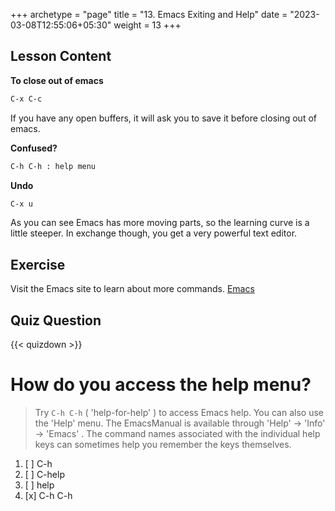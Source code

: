 +++
archetype = "page"
title = "13. Emacs Exiting and Help"
date = "2023-03-08T12:55:06+05:30"
weight = 13
+++

## Lesson Content

**To close out of emacs**

```bash
C-x C-c
```

If you have any open buffers, it will ask you to save it before closing out of emacs.

**Confused?**

```bash
C-h C-h : help menu
```

**Undo**

```bash
C-x u
```

As you can see Emacs has more moving parts, so the learning curve is a little steeper. In exchange though, you get a very powerful text editor. 

## Exercise

Visit the Emacs site to learn about more commands. [Emacs](https://www.gnu.org/software/emacs/)

## Quiz Question

{{< quizdown >}}

# How do you access the help menu?

> Try ```C-h C-h``` ( 'help-for-help' ) to access Emacs help. You can also use the 'Help' menu. The EmacsManual is available through 'Help' → 'Info' → 'Emacs' . The command names associated with the individual help keys can sometimes help you remember the keys themselves.

1. [ ] C-h
2. [ ] C-help
3. [ ] help
4. [x] C-h C-h
